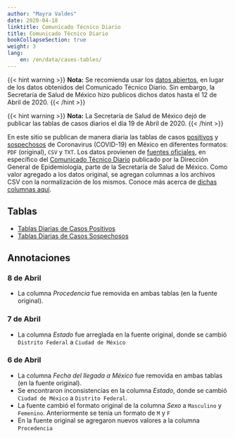 ```yaml
---
author: "Mayra Valdes"
date: 2020-04-18
linktitle: Comunicado Técnico Diario
title: Comunicado Técnico Diario
bookCollapseSection: true
weight: 3
lang:
    en: /en/data/cases-tables/
---
```


{{< hint warning >}}
**Nota:** Se recomienda usar los [datos abiertos](/datos/datos-abiertos-covid-19/), en lugar de los datos obtenidos del Comunicado Técnico Diario. Sin embargo, la Secretaría de Salud de México hizo publicos dichos datos hasta el 12 de Abril de 2020.
{{< /hint >}}

{{< hint warning >}}
**Nota:** La Secretaría de Salud de México dejó de publicar las tablas de casos diarios el día 19 de Abril de 2020.
{{< /hint >}}

En este sitio se publican de manera diaria las tablas de casos [positivos](//datos/comunicado-tecnico-diario/casos-positivos/) y [sospechosos](/datos/comunicado-tecnico-diario/casos-sospechosos/) de Coronavirus (COVID-19) en México en diferentes formatos: `PDF` (original), `CSV` y `TXT`. Los datos provienen de [fuentes oficiales](/fuentes-de-informacion/), en específico del [Comunicado Técnico Diario](/fuentes-de-informacion/#comunicado-técnico-diario-coronavirus-covid-19) publicado por la Dirección General de Epidemiología, parte de la Secretaría de Salud de México. Como valor agregado a los datos original, se agregan columnas a los archivos CSV con la normalización de los mismos. Conoce más acerca de [dichas columnas aquí](/datos/comunicado-tecnico-diario/normalizacion/). 

## Tablas
* [Tablas Diarias de Casos Positivos](/datos/comunicado-tecnico-diario/casos-positivos/)
* [Tablas Diarias de Casos Sospechosos](/datos/comunicado-tecnico-diario/casos-sospechosos/)

## Annotaciones

### 8 de Abril
* La columna _Procedencia_ fue removida en ambas tablas (en la fuente original).

### 7 de Abril
* La columna _Estado_ fue arreglada en la fuente original, donde se cambió `Distrito Federal` a `Ciudad de México`

### 6 de Abril
* La columna _Fecha del llegada a México_ fue removida en ambas tablas (en la fuente original).
* Se encontraron inconsistencias en la columna _Estado_, donde se cambió `Ciudad de México` a `Distrito Federal`.
* La fuente cambió el formato original de la columna _Sexo_ a `Masculino` y `Femenino`. Anteriormente se tenía un formato de  `M` y `F`
* En la fuente original se agregaron nuevos valores a la columna `Procedencia`


